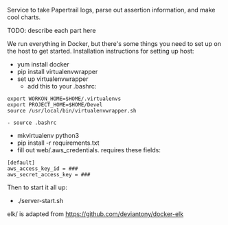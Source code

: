 Service to take Papertrail logs, parse out assertion information, and make cool charts.

TODO: describe each part here

We run everything in Docker, but there's some things you need to set up on the
host to get started. Installation instructions for setting up host:
 - yum install docker
 - pip install virtualenvwrapper
 - set up virtualenvwrapper
   - add this to your .bashrc:
```
export WORKON_HOME=$HOME/.virtualenvs
export PROJECT_HOME=$HOME/Devel
source /usr/local/bin/virtualenvwrapper.sh
```
    - source .bashrc
 - mkvirtualenv python3 <virtualenv name>
 - pip install -r requirements.txt
 - fill out web/.aws_credentials. requires these fields:
```
[default]
aws_access_key_id = ###
aws_secret_access_key = ###
```

Then to start it all up:
 - ./server-start.sh

elk/ is adapted from https://github.com/deviantony/docker-elk
